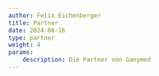 ```yaml
---
author: Felix Eichenberger
title: Partner
date: 2024-08-16
type: partner
weight: 4
params:
    description: Die Partner von Ganymed
--- 
```


